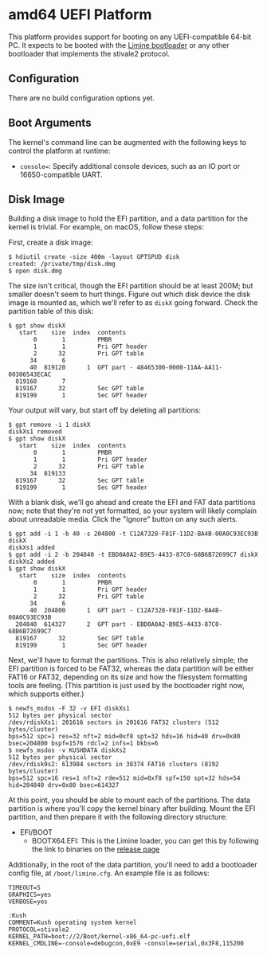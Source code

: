 # amd64 UEFI Platform
This platform provides support for booting on any UEFI-compatible 64-bit PC. It expects to be booted with the [Limine bootloader](https://limine-bootloader.org) or any other bootloader that implements the stivale2 protocol.

## Configuration
There are no build configuration options yet.

## Boot Arguments
The kernel's command line can be augmented with the following keys to control the platform at runtime:

- `console=`: Specify additional console devices, such as an IO port or 16650-compatible UART.

## Disk Image
Building a disk image to hold the EFI partition, and a data partition for the kernel is trivial. For example, on macOS, follow these steps:

First, create a disk image:

```
$ hdiutil create -size 400m -layout GPTSPUD disk
created: /private/tmp/disk.dmg
$ open disk.dmg
```

The size isn't critical, though the EFI partition should be at least 200M; but smaller doesn't seem to hurt things. Figure out which disk device the disk image is mounted as, which we'll refer to as `diskX` going forward. Check the partition table of this disk:

```
$ gpt show diskX
   start    size  index  contents
       0       1         PMBR
       1       1         Pri GPT header
       2      32         Pri GPT table
      34       6
      40  819120      1  GPT part - 48465300-0000-11AA-AA11-00306543ECAC
  819160       7
  819167      32         Sec GPT table
  819199       1         Sec GPT header
```

Your output will vary, but start off by deleting all partitions:

```
$ gpt remove -i 1 diskX
diskXs1 removed
$ gpt show diskX
   start    size  index  contents
       0       1         PMBR
       1       1         Pri GPT header
       2      32         Pri GPT table
      34  819133
  819167      32         Sec GPT table
  819199       1         Sec GPT header
```

With a blank disk, we'll go ahead and create the EFI and FAT data partitions now; note that they're not yet formatted, so your system will likely complain about unreadable media. Click the "Ignore" button on any such alerts.

```
$ gpt add -i 1 -b 40 -s 204800 -t C12A7328-F81F-11D2-BA4B-00A0C93EC93B diskX
diskXs1 added
$ gpt add -i 2 -b 204840 -t EBD0A0A2-B9E5-4433-87C0-68B6B72699C7 diskX
diskXs2 added
$ gpt show diskX
   start    size  index  contents
       0       1         PMBR
       1       1         Pri GPT header
       2      32         Pri GPT table
      34       6
      40  204800      1  GPT part - C12A7328-F81F-11D2-BA4B-00A0C93EC93B
  204840  614327      2  GPT part - EBD0A0A2-B9E5-4433-87C0-68B6B72699C7
  819167      32         Sec GPT table
  819199       1         Sec GPT header
```

Next, we'll have to format the partitions. This is also relatively simple; the EFI partition is forced to be FAT32, whereas the data partition will be either FAT16 or FAT32, depending on its size and how the filesystem formatting tools are feeling. (This partition is just used by the bootloader right now, which supports either.)

```
$ newfs_msdos -F 32 -v EFI diskXs1
512 bytes per physical sector
/dev/rdiskXs1: 201616 sectors in 201616 FAT32 clusters (512 bytes/cluster)
bps=512 spc=1 res=32 nft=2 mid=0xf8 spt=32 hds=16 hid=40 drv=0x80 bsec=204800 bspf=1576 rdcl=2 infs=1 bkbs=6
$ newfs_msdos -v KUSHDATA diskXs2
512 bytes per physical sector
/dev/rdisk9s2: 613984 sectors in 38374 FAT16 clusters (8192 bytes/cluster)
bps=512 spc=16 res=1 nft=2 rde=512 mid=0xf8 spf=150 spt=32 hds=54 hid=204840 drv=0x80 bsec=614327
```

At this point, you should be able to mount each of the partitions. The data partition is where you'll copy the kernel binary after building. Mount the EFI partition, and then prepare it with the following directory structure:
- EFI/BOOT
    - BOOTX64.EFI: This is the Limine loader, you can get this by following the link to binaries on the [release page](https://github.com/limine-bootloader/limine/releases)

Additionally, in the root of the data partition, you'll need to add a bootloader config file, at `/boot/limine.cfg`. An example file is as follows:

```
TIMEOUT=5
GRAPHICS=yes
VERBOSE=yes

:Kush
COMMENT=Kush operating system kernel
PROTOCOL=stivale2
KERNEL_PATH=boot://2/Boot/kernel-x86_64-pc-uefi.elf
KERNEL_CMDLINE=-console=debugcon,0xE9 -console=serial,0x3F8,115200
```
